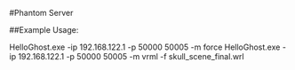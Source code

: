 #Phantom Server 

##Example Usage:

HelloGhost.exe -ip 192.168.122.1 -p 50000 50005 -m force
HelloGhost.exe -ip 192.168.122.1 -p 50000 50005 -m vrml -f skull_scene_final.wrl
